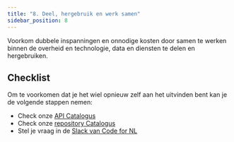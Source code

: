 ```yaml
---
title: "8. Deel, hergebruik en werk samen"
sidebar_position: 8
---
```


Voorkom dubbele inspanningen en onnodige kosten door samen te werken binnen de overheid en technologie, data en diensten te delen en hergebruiken.

## Checklist

Om te voorkomen dat je het wiel opnieuw zelf aan het uitvinden bent kan je de volgende stappen nemen:

- Check onze [API Catalogus](https://apis.developer.overheid.nl/)
- Check onze [repository Catalogus](https://oss.developer.overheid.nl/repositories)
- Stel je vraag in de [Slack van Code for NL](https://codefornl.slack.com/archives/C68APRNNP)
